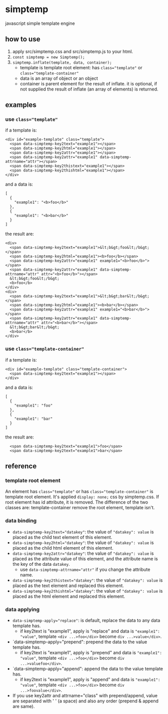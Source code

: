 # simptemp
javascript simple template engine

## how to use
1. apply src/simptemp.css and src/simptemp.js to your html.
2. `const simptemp = new Simptemp();`
3. `simptemp.inflate(template, data, container);`
    * template is template root element: has `class="template"` or `class="template-container"`
    * data is an array of object or an object
    * container is parent element for the result of inflate. it is optional, if not supplied the result of inflate (an array of elements) is returned.

## examples
### use `class="template"`
if a template is:
```
<div id="example-template" class="template">
  <span data-simptemp-key2text="example1"></span>
  <span data-simptemp-key2html="example1"></span>
  <span data-simptemp-key2attr="example1"></span>
  <span data-simptemp-key2attr="example1" data-simptemp-attrname="attr"></span>
  <span data-simptemp-key2thistext="example1"></span>
  <span data-simptemp-key2thishtml="example1"></span>
</div>
```
and a data is:
```
[
  {
    "example1": "<b>foo</b>"
  },
  {
    "example1": "<b>bar</b>"
  }
]
```
the result are:
```
<div>
  <span data-simptemp-key2text="example1">&lt;b&gt;foo&lt;/b&gt;</span>
  <span data-simptemp-key2html="example1"><b>foo</b></span>
  <span data-simptemp-key2attr="example1" example1="<b>foo</b>"></span>
  <span data-simptemp-key2attr="example1" data-simptemp-attrname="attr" attr="<b>foo</b>"></span>
  &lt;b&gt;foo&lt;/b&gt;
  <b>foo</b>
</div>
<div>
  <span data-simptemp-key2text="example1">&lt;b&gt;bar&lt;/b&gt;</span>
  <span data-simptemp-key2html="example1"><b>bar</b></span>
  <span data-simptemp-key2attr="example1" example1="<b>bar</b>"></span>
  <span data-simptemp-key2attr="example1" data-simptemp-attrname="attr" attr="<b>bar</b>"></span>
  &lt;b&gt;bar&lt;/b&gt;
  <b>bar</b>
</div>
```
### use `class="template-container"`
if a template is:
```
<div id="example-template" class="template-container">
  <span data-simptemp-key2text="example1"></span>
</div>
```
and a data is:
```
[
  {
    "example1": "foo"
  },
  {
    "example1": "bar"
  }
]
```
the result are:
```
  <span data-simptemp-key2text="example1">foo</span>
  <span data-simptemp-key2text="example1">bar</span>
```

## reference
### template root element
An element has `class="template"` or has `class="template-container"` is template root element.
It's applied `display: none;` css by simptemp.css.
If root element has id attribute, it is removed.
The difference of the two classes are: template-container remove the root element, template isn't.
### data binding
* `data-simptemp-key2text="datakey"`: the value of `"datakey": value` is placed as the child text element of this element.
* `data-simptemp-key2html="datakey"`: the value of `"datakey": value` is placed as the child html element of this element.
* `data-simptemp-key2attr="datakey"`: the value of `"datakey": value` is placed as the attribute value of this element, and the attribute name is the key of the data `datakey`.
    * use `data-simptemp-attrname="attr"` if you change the attribute name.
* `data-simptemp-key2thistext="datakey"`: the value of `"datakey": value` is placed as the text element and replaced this element.
* `data-simptemp-key2thishtml="datakey"`: the value of `"datakey": value` is placed as the html element and replaced this element.
### data applying
* `data-simptemp-apply="replace"`: is default, replace the data to any data template has.
    * if key2text is "example1", apply is "replace" and data is `"example1": "value"`, template `<div ...>foo</div>` become `div ...>value</div>`. 
* `data-simptemp-apply="prepend": prepend the data to the value template has.
    * if key2text is "example1", apply is "prepend" and data is `"example1": "value"`, template `<div ...>foo</div>` become `div ...>valuefoo</div>`. 
* `data-simptemp-apply="append": append the data to the value template has.
    * if key2text is "example1", apply is "append" and data is `"example1": "value"`, template `<div ...>foo</div>` become `div ...>foovalue</div>`. 
* If you use key2attr and attrname="class" with prepend/append, value are separated with ' ' (a space) and also any order (prepend & append are same).

